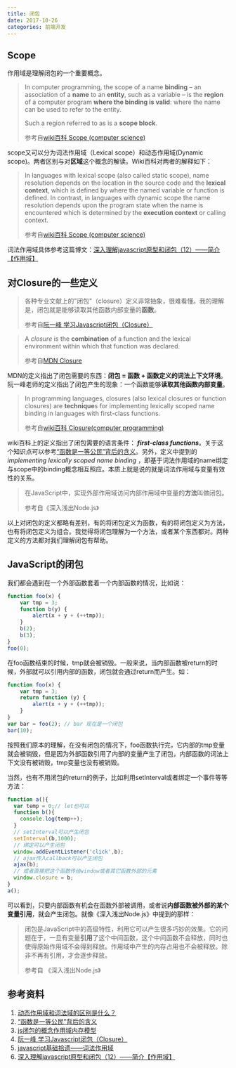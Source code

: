 ```yaml
---
title: 闭包
date: 2017-10-26
categories: 前端开发
---
```


## Scope

作用域是理解闭包的一个重要概念。

> In computer programming, the scope of a name **binding** – an association of a **name** to an **entity**, such as a variable – is the **region** of a computer program **where the binding is valid**: where the name can be used to refer to the entity. 
>
> Such a region referred to as is  a **scope block**.
>
> 参考自[wiki百科 Scope (computer science)](https://en.wikipedia.org/wiki/Scope_(computer_science)#Lexical_scoping)

scope又可以分为词法作用域（Lexical scope）和动态作用域(Dynamic scope)。两者区别与对**区域**这个概念的解读。Wiki百科对两者的解释如下：

> In languages with lexical scope (also called static scope), name resolution depends on the location in the source code and the **lexical context**, which is defined by where the named variable or function is defined. In contrast, in languages with dynamic scope the name resolution depends upon the program state when the name is encountered which is determined by the **execution context** or calling context. 
>
> 参考自[wiki百科 Scope (computer science)](https://en.wikipedia.org/wiki/Scope_(computer_science)#Lexical_scoping)

词法作用域具体参考这篇博文：[深入理解javascript原型和闭包（12）——简介【作用域】](http://www.cnblogs.com/wangfupeng1988/p/3991151.html)

## 对Closure的一些定义

> 各种专业文献上的"闭包"（closure）定义非常抽象，很难看懂。我的理解是，闭包就是能够读取其他函数内部变量的**函数**。
>
> 参考自[阮一峰 学习Javascript闭包（Closure）](http://www.ruanyifeng.com/blog/2009/08/learning_javascript_closures.html)

> A *closure* is the **combination** of a function and the lexical environment within which that function was declared.
>
> 参考自[MDN Closure](https://link.zhihu.com/?target=https%3A//developer.mozilla.org/en-US/docs/Web/JavaScript/Closures)

MDN的定义指出了闭包需要的东西：**闭包 = 函数 + 函数定义的词法上下文环境**。阮一峰老师的定义指出了闭包产生的现象：一个函数能够**读取其他函数内部变量**。

> In programming languages, closures (also lexical closures or function closures) are **technique**s for implementing lexically scoped name binding in languages with first-class functions. 
>
> 参考自[wiki百科 Closure(computer programming)](https://en.wikipedia.org/wiki/Closure_(computer_programming))

wiki百科上的定义指出了闭包需要的语言条件： ***first-class functions***。关于这个知识点可以参考[“函数是一等公民”背后的含义](http://blog.leapoahead.com/2015/09/19/function-as-first-class-citizen/)。另外，定义中提到的*implementing lexically scoped name binding* ，即基于词法作用域的name绑定与scope中的binding概念相互照应。本质上就是说的就是词法作用域与变量有效性的关系。

> 在JavaScript中，实现外部作用域访问内部作用域中变量的**方法**叫做闭包。
>
> 参考自《深入浅出Node.js》

以上对闭包的定义都略有差别，有的将闭包定义为函数，有的将闭包定义为方法，也有将闭包定义为组合。我觉得将闭包理解为一个方法，或者某个东西都对。两种定义的方法都对我们理解闭包有帮助。

## JavaScript的闭包

我们都会遇到在一个外部函数套着一个内部函数的情况，比如说：

```javascript
function foo(x) {
    var tmp = 3;
    function b(y) {
        alert(x + y + (++tmp));
    }
  	b(2);
  	b(3);
}
foo(0);
```

在foo函数结束的时候，tmp就会被销毁。一般来说，当内部函数被return的时候，外部就可以引用内部的函数，闭包就会通过return而产生。如：

```javascript
function foo(x) {
    var tmp = 3;
    return function (y) {
        alert(x + y + (++tmp));
    }
}
var bar = foo(2); // bar 现在是一个闭包
bar(10);
```

按照我们原本的理解，在没有闭包的情况下，foo函数执行完，它内部的tmp变量就会被销毁，但是因为外部函数引用了内部的变量产生了闭包，内部函数的词法上下文没有被销毁，tmp变量也没有被销毁。

当然，也有不用闭包的return的例子，比如利用setInterval或者绑定一个事件等等方法：

```javascript
function a(){
  var temp = 0;// let也可以
  function b(){
    console.log(temp++);
  }
  // setInterval可以产生闭包
  setInterval(b,1000);
  // 绑定可以产生闭包
  window.addEventListener('click',b);
  // ajax传入callback可以产生闭包
  ajax(b);
  // 或者直接把这个函数传给window或者其它函数外部的元素
  window.closure = b;
}
a();
```

可以看到，只要内部函数有机会在函数外部被调用，或者说**内部函数被外部的某个变量引用**，就会产生闭包。就像《深入浅出Node.js》中提到的那样：

> 闭包是JavaScript中的高级特性，利用它可以产生很多巧妙的效果。它的问题在于，一旦有变量**引用**了这个中间函数，这个中间函数不会释放，同时也使得原始作用域不会得到释放。作用域中产生的内存占用也不会被释放。除非不再有引用，才会逐步释放。
>
> 参考自 《深入浅出Node.js》

## 参考资料

1. [动态作用域和词法域的区别是什么？](https://www.zhihu.com/question/20032419)
2. [“函数是一等公民”背后的含义](http://blog.leapoahead.com/2015/09/19/function-as-first-class-citizen/)
3. [js闭包的概念作用域内存模型](http://www.cnblogs.com/walter-white/p/4981151.html)
4. [阮一峰 学习Javascript闭包（Closure）](http://www.ruanyifeng.com/blog/2009/08/learning_javascript_closures.html)
5. [javascript基础拾遗——词法作用域](http://www.cnblogs.com/Quains/archive/2011/04/12/2013121.html)
6. [深入理解javascript原型和闭包（12）——简介【作用域】](http://www.cnblogs.com/wangfupeng1988/p/3991151.html)
